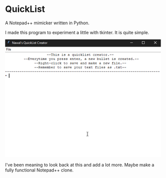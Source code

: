 # QuickList
A Notepad++ mimicker written in Python.

I made this program to experiment a little with tkinter. It is quite simple.

<p align="center">
  <img src="demo/quicklistDemo.gif">
</p>

I've been meaning to look back at this and add a lot more. Maybe make a fully functional Notepad++ clone.
